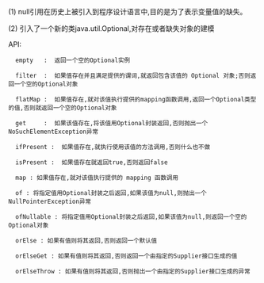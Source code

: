 (1) null引用在历史上被引入到程序设计语言中,目的是为了表示变量值的缺失。

(2) 引入了一个新的类java.util.Optional<T>,对存在或者缺失对象的建模


API:

      empty   :  返回一个空的Optional实例
      
      filter  :  如果值存在并且满足提供的谓词,就返回包含该值的 Optional 对象;否则返回一个空的Optional对象
 
      flatMap :  如果值存在,就对该值执行提供的mapping函数调用,返回一个Optional类型的值,否则就返回一个空的Optional对象
      
      get     :  如果该值存在,将该值用Optional封装返回,否则抛出一个NoSuchElementException异常
      
      ifPresent :  如果值存在,就执行使用该值的方法调用,否则什么也不做
      
      isPresent :  如果值存在就返回true,否则返回false
      
      map : 如果值存在,就对该值执行提供的 mapping 函数调用
      
      of : 将指定值用Optional封装之后返回,如果该值为null,则抛出一个NullPointerException异常
      
      ofNullable : 将指定值用Optional封装之后返回,如果该值为null,则返回一个空的Optional对象
      
      orElse : 如果有值则将其返回,否则返回一个默认值
      
      orElseGet : 如果有值则将其返回,否则返回一个由指定的Supplier接口生成的值
      
      orElseThrow : 如果有值则将其返回,否则抛出一个由指定的Supplier接口生成的异常